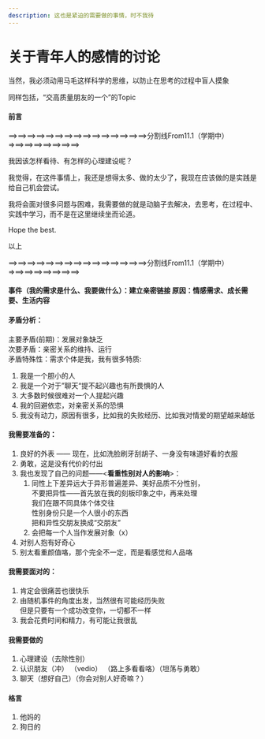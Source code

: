```yaml
---
description: 这也是紧迫的需要做的事情，时不我待
---
```


# 关于青年人的感情的讨论











当然，我必须动用马毛这样科学的思维，以防止在思考的过程中盲人摸象

同样包括，“交高质量朋友的一个”的Topic

#### 前言



\==>==>==>==>==>==>==>==>==>==>==>==>==>==>==>分割线From11.1（学期中）=>==>==>==>==>==>==>==>

我因该怎样看待、有怎样的心理建设呢？

我觉得，在这件事情上，我还是想得太多、做的太少了，我现在应该做的是实践是给自己机会尝试。

我将会面对很多问题与困难，我需要做的就是动脑子去解决，去思考，在过程中、实践中学习，而不是在这里继续坐而论道。

Hope the best.

以上

\==>==>==>==>==>==>==>==>==>==>==>==>==>==>==>分割线From11.1（学期中）=>==>==>==>==>==>==>==>

#### **事件**（我的需求是什么、我要做什么）：建立亲密链接 原因：情感需求、成长需要、生活内容

#### **矛盾分析：**

主要矛盾(前期)：发展对象缺乏\
次要矛盾：亲密关系的维持、运行\
矛盾特殊性：需求个体是我，我有很多特质:

1. 我是一个胆小的人
2. 我是一个对于”聊天“提不起兴趣也有所畏惧的人
3. 大多数时候很难对一个人提起兴趣
4. 我的回避依恋，对亲密关系的恐惧
5. 我没有动力，原因有很多，比如我的失败经历、比如我对情爱的期望越来越低

#### 我需要准备的：

1. 良好的外表 —— 现在，比如洗脸刷牙刮胡子、一身没有味道好看的衣服
2. 勇敢，这是没有代价的付出
3. 我也发现了自己的问题——<**看重性别对人的影响**>：
   1. 同性上下差异远大于异形普遍差异、美好品质不分性别，\
      不要把异性——首先放在我的刻板印象之中，再来处理\
      我们在跟不同具体个体交往\
      性别身份只是一个人很小的东西\
      把和异性交朋友换成“交朋友”
   2. 会把每一个人当作发展对象（x）
4. 对别人抱有好奇心
5. 别太看重颜值咯，那个完全不一定，而是看感觉和人品咯

#### 我需要面对的：

1. 肯定会很痛苦也很快乐
2. 由随机事件的角度出发，当然很有可能经历失败\
   但是只要有一个成功改变你，一切都不一样
3. 我会花费时间和精力，有可能让我很乱

#### 我需要做的

1. 心理建设（去除性别）
2. 认识朋友（冲） （vedio） （路上多看看咯）（坦荡与勇敢）
3. 聊天（想好自己）（你会对别人好奇嘛？）

#### 格言

1. 他妈的
2. 狗日的







